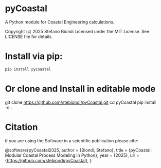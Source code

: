 # pyCoastal

A Python module for Coastal Engineering calculations.

Copyright (c) 2025 Stefano Biondi
Licensed under the MIT License. See LICENSE file for details.

# Install via pip:

```bash
pip install pyCoastal
```
# Or clone and Install in editable mode

git clone https://github.com/stebiondi/pyCoastal.git
cd pyCoastal
pip install -e .

# Citation

if you are using the Software in a scientific publication please cite:

@software{pyCoastal2025,
  author = {Biondi, Stefano},
  title = {pyCoastal: Modular Coastal Process Modeling in Python},
  year = {2025},
  url = {https://github.com/stebiondi/pyCoastal},
}
